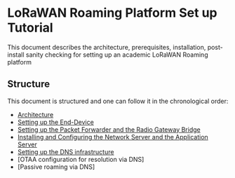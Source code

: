 # LoRaWAN Roaming Platform Set up Tutorial
This document describes the architecture, prerequisites, installation, post-install sanity
checking for setting up an academic LoRaWAN Roaming platform

## Structure

This document is structured and one can follow it in the chronological order:

 * [Architecture]
 * [Setting up the End-Device]
 * [Setting up the Packet Forwarder and the Radio Gateway Bridge]
 * [Installing and Configuring the Network Server and the Application Server]
 * [Setting up the DNS infrastructure]
 * [OTAA configuration for resolution via DNS]
 * [Passive roaming via DNS]
 

[Architecture]: https://github.com/sandoche2k/IoTRoam-Tutorial/blob/master/Architecture.md
[Setting up the End-Device]: https://github.com/sandoche2k/IoTRoam-Tutorial/blob/master/End-Device.md
[Setting up the Packet Forwarder and the Radio Gateway Bridge]: https://github.com/sandoche2k/IoTRoam-Tutorial/blob/master/Gateway-Setup.md
[Installing and Configuring the Network Server and the Application Server]: https://github.com/sandoche2k/IoTRoam-Tutorial/blob/master/Network-Application-Server-Setup.md
[Setting up the DNS infrastructure]: https://github.com/sandoche2k/IoTRoam-Tutorial/blob/master/DNS-Setup.md
